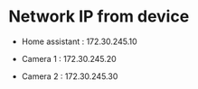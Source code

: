 # Network IP from device

* Home assistant : 172.30.245.10

* Camera 1 : 172.30.245.20
* Camera 2 : 172.30.245.30
